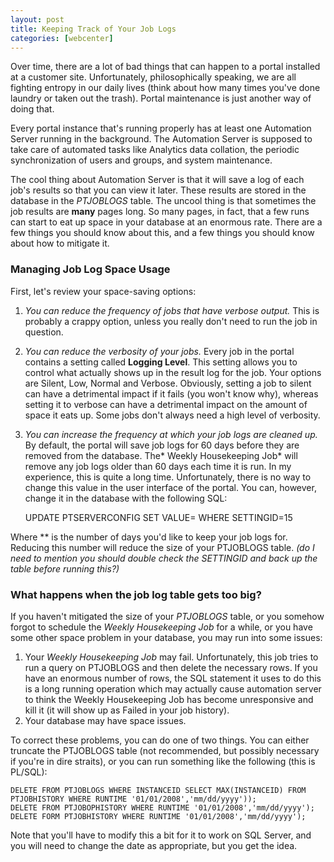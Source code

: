 ```yaml
---
layout: post
title: Keeping Track of Your Job Logs
categories: [webcenter]
---
```


Over time, there are a lot of bad things that can happen to a portal installed at a customer site. Unfortunately, philosophically speaking, we are all fighting entropy in our daily lives (think about how many times you've done laundry or taken out the trash). Portal maintenance is just another way of doing that.

Every portal instance that's running properly has at least one Automation Server running in the background. The Automation Server is supposed to take care of automated tasks like Analytics data collation, the periodic synchronization of users and groups, and system maintenance. 

The cool thing about Automation Server is that it will save a log of each job's results so that you can view it later. These results are stored in the database in the *PTJOBLOGS* table. The uncool thing is that sometimes the job results are **many** pages long. So many pages, in fact, that a few runs can start to eat up space in your database at an enormous rate. There are a few things you should know about this, and a few things you should know about how to mitigate it. 

### Managing Job Log Space Usage

First, let's review your space-saving options:

1.  *You can reduce the frequency of jobs that have verbose output.* This is probably a crappy option, unless you really don't need to run the job in question. 
2.  *You can reduce the verbosity of your jobs.* Every job in the portal contains a setting called **Logging Level**. This setting allows you to control what actually shows up in the result log for the job. Your options are Silent, Low, Normal and Verbose. Obviously, setting a job to silent can have a detrimental impact if it fails (you won't know why), whereas setting it to verbose can have a detrimental impact on the amount of space it eats up. Some jobs don't always need a high level of verbosity. 
3.  *You can increase the frequency at which your job logs are cleaned up.* By default, the portal will save job logs for 60 days before they are removed from the database. The* Weekly Housekeeping Job* will remove any job logs older than 60 days each time it is run. In my experience, this is quite a long time. Unfortunately, there is no way to change this value in the user interface of the portal. You can, however, change it in the database with the following SQL:

    UPDATE PTSERVERCONFIG SET VALUE= WHERE SETTINGID=15

Where ** is the number of days you'd like to keep your job logs for. Reducing this number will reduce the size of your PTJOBLOGS table. *(do I need to mention you should double check the SETTINGID and back up the table before running this?)*

### What happens when the job log table gets too big?

If you haven't mitigated the size of your *PTJOBLOGS* table, or you somehow forgot to schedule the *Weekly Housekeeping Job* for a while, or you have some other space problem in your database, you may run into some issues:

1.  Your *Weekly Housekeeping Job* may fail. Unfortunately, this job tries to run a query on PTJOBLOGS and then delete the necessary rows. If you have an enormous number of rows, the SQL statement it uses to do this is a long running operation which may actually cause automation server to think the Weekly Housekeeping Job has become unresponsive and kill it (it will show up as Failed in your job history). 
2.  Your database may have space issues. 

To correct these problems, you can do one of two things. You can either truncate the PTJOBLOGS table (not recommended, but possibly necessary if you're in dire straits), or you can run something like the following (this is PL/SQL):

    DELETE FROM PTJOBLOGS WHERE INSTANCEID SELECT MAX(INSTANCEID) FROM PTJOBHISTORY WHERE RUNTIME '01/01/2008','mm/dd/yyyy'));
    DELETE FROM PTJOBOPHISTORY WHERE RUNTIME '01/01/2008','mm/dd/yyyy');
    DELETE FORM PTJOBHISTORY WHERE RUNTIME '01/01/2008','mm/dd/yyyy');

Note that you'll have to modify this a bit for it to work on SQL Server, and you will need to change the date as appropriate, but you get the idea.  